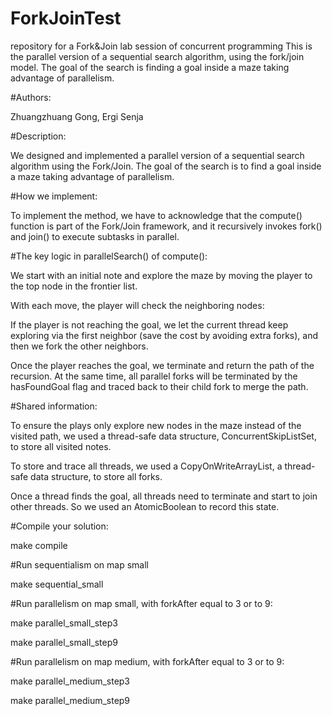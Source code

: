 # ForkJoinTest
repository for a Fork&amp;Join lab session of concurrent programming 
This is the parallel version of a sequential search algorithm, using the fork/join model. The goal of the search is finding a goal inside a maze taking advantage of parallelism.

#Authors: 

  Zhuangzhuang Gong, Ergi Senja

#Description:

  We designed and implemented a parallel version of a sequential search algorithm using the Fork/Join. The goal of the search is to find a goal inside a maze taking advantage of parallelism.

#How we implement:

  To implement the method, we have to acknowledge that the compute() function is part of the Fork/Join framework, and it recursively invokes fork() and join() to execute subtasks in parallel.

#The key logic in  parallelSearch() of compute():

  We start with an initial note and explore the maze by moving the player to the top node in the frontier list. 

  With each move, the player will check the neighboring nodes:

  If the player is not reaching the goal, we let the current thread keep exploring via the first neighbor (save the cost by avoiding extra forks), and then we fork the other neighbors. 

  Once the player reaches the goal, we terminate and return the path of the recursion. At the same time, all parallel forks will be terminated by the hasFoundGoal flag and traced back to their child fork to merge the path. 


#Shared information:

  To ensure the plays only explore new nodes in the maze instead of the visited path, we used a thread-safe data structure, ConcurrentSkipListSet, to store all visited notes.

  To store and trace all threads, we used a CopyOnWriteArrayList, a thread-safe data structure, to store all forks.

  Once a thread finds the goal, all threads need to terminate and start to join other threads. So we used an AtomicBoolean to record this state.



#Compile your solution:


  make compile


#Run sequentialism on map small


  make sequential_small


#Run parallelism on map small, with forkAfter equal to 3 or to 9:


  make parallel_small_step3


  make parallel_small_step9


#Run parallelism on map medium, with forkAfter equal to 3 or to 9:


  make parallel_medium_step3


  make parallel_medium_step9


